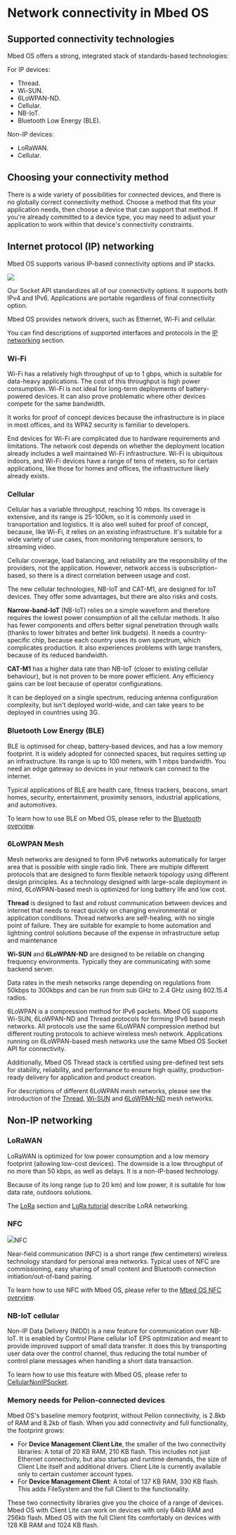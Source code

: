 <h1 id="connectivity-tech">Network connectivity in Mbed OS</h1>

## Supported connectivity technologies

Mbed OS offers a strong, integrated stack of standards-based technologies:

For IP devices:

- Thread.
- Wi-SUN.
- 6LoWPAN-ND.
- Cellular.
- NB-IoT.
- Bluetooth Low Energy (BLE).

Non-IP devices:

- LoRaWAN.
- Cellular.

## Choosing your connectivity method

There is a wide variety of possibilities for connected devices, and there is no globally correct connectivity method. Choose a method that fits your application needs, then choose a device that can support that method. If you're already committed to a device type, you may need to adjust your application to work within that device's connectivity constraints.

## Internet protocol (IP) networking

Mbed OS supports various IP-based connectivity options and IP stacks.

<span class="images">![](https://s3-us-west-2.amazonaws.com/mbed-os-docs-images/ip-networking-simple.png)</span>

Our Socket API standardizes all of our connectivity options. It supports both IPv4 and IPv6. Applications are portable regardless of final connectivity option.

Mbed OS provides network drivers, such as Ethernet, Wi-Fi and cellular.

You can find descriptions of supported interfaces and protocols in the [IP networking](ip-networking.html) section.

### Wi-Fi

Wi-Fi has a relatively high throughput of up to 1 gbps, which is suitable for data-heavy applications. The cost of this throughput is high power consumption. Wi-Fi is not ideal for long-term deployments of battery-powered devices. It can also prove problematic where other devices compete for the same bandwidth.

It works for proof of concept devices because the infrastructure is in place in most offices, and its WPA2 security is familiar to developers.

End devices for Wi-Fi are complicated due to hardware requirements and limitations. The network cost depends on whether the deployment location already includes a well maintained Wi-Fi infrastructure. Wi-Fi is ubiquitous indoors, and Wi-Fi devices have a range of tens of meters, so for certain applications, like those for homes and offices, the infrastructure likely already exists.

### Cellular

Cellular has a variable throughput, reaching 10 mbps. Its coverage is extensive, and its range is 25-100km, so it is commonly used in transportation and logistics. It is also well suited for proof of concept, because, like Wi-Fi, it relies on an existing infrastructure. It's suitable for a wide variety of use cases, from monitoring temperature sensors, to streaming video.

Cellular coverage, load balancing, and reliability are the responsibility of the providers, not the application. However, network access is subscription-based, so there is a direct correlation between usage and cost.

The new cellular technologies, NB-IoT and CAT-M1, are designed for IoT devices. They offer some advantages, but there are also risks and costs.

**Narrow-band-IoT** (NB-IoT) relies on a simple waveform and therefore requires the lowest power consumption of all the cellular methods. It also has fewer components and offers better signal penetration through walls (thanks to lower bitrates and better link budgets). It needs a country-specific chip, because each country uses its own spectrum, which complicates production. It also experiences problems with large transfers, because of its reduced bandwidth.

**CAT-M1** has a higher data rate than NB-IoT (closer to existing cellular behaviour), but is not proven to be more power efficient. Any efficiency gains can be lost because of operator configurations.

It can be deployed on a single spectrum, reducing antenna configuration complexity, but isn't deployed world-wide, and can take years to be deployed in countries using 3G.

### Bluetooth Low Energy (BLE)

BLE is optimised for cheap, battery-based devices, and has a low memory footprint. It is widely adopted for connected spaces, but requires setting up an infrastructure. Its range is up to 100 meters, with 1 mbps bandwidth. You need an edge gateway so devices in your network can connect to the internet.

Typical applications of BLE are health care, fitness trackers, beacons, smart homes, security, entertainment, proximity sensors, industrial applications, and automotives.

To learn how to use BLE on Mbed OS, please refer to the [Bluetooth overview](../apis/ble.html).

###  6LoWPAN Mesh 

Mesh networks are designed to form IPv6 networks automatically for larger area that is possible with single radio link. There are multiple different protocols that are designed to form flexible network topology using different design principles. As a technology designed with large-scale deployment in mind, 6LoWPAN-based mesh is optimized for long battery life and low cost.

**Thread** is designed to fast and robust communication between devices and internet that needs to react quickly on changing environmental or application conditions. Thread networks are self-healing, with no single point of failure. They are suitable for example to home automation and lightning control solutions because of the expense in infrastructure setup and maintenance

**Wi-SUN** and **6LoWPAN-ND** are designed to be reliable on changing frequency environments. Typically they are communicating with some backend server.

Data rates in the mesh networks range depending on regulations from 50kbps to 300kbps and can be run from sub GHz to 2.4 GHz using 802.15.4 radios.

6LoWPAN is a compression method for IPv6 packets. Mbed OS supports Wi-SUN, 6LoWPAN-ND and Thread protocols for forming IPv6 based mesh networks. All protocols use the same 6LoWPAN compression method but different routing protocols to achieve wireless mesh network. Applications running on 6LoWPAN-based mesh networks use the same Mbed OS Socket API for connectivity.


Additionally, Mbed OS Thread stack is certified using pre-defined test sets for stability, reliability, and performance to ensure high quality, production-ready delivery for application and product creation.

For descriptions of different 6LoWPAN mesh networks, please see the introduction of the [Thread](../reference/thread-tech.html), [Wi-SUN](../reference/wisun-tech.html) and [6LoWPAN-ND](../reference/6LoWPAN-ND-tech.html) mesh networks.

## Non-IP networking

### LoRaWAN

LoRaWAN is optimized for low power consumption and a low memory footprint (allowing low-cost devices). The downside is a low throughput of no more than 50 kbps, as well as delays. It is a non-IP-based technology.

Because of its long range (up to 20 km) and low power, it is suitable for low data rate, outdoors solutions.

The [LoRa](lora-tech.html) section and [LoRa tutorial](../tutorials/LoRa-tutorial.html) describe LoRA networking.

### NFC

<span class="images">![](https://s3-us-west-2.amazonaws.com/mbed-os-docs-images/n_mark.png)<span>NFC</span></span>

Near-field communication (NFC) is a short range (few centimeters) wireless technology standard for personal area networks. Typical uses of NFC are commissioning, easy sharing of small content and Bluetooth connection initiation/out-of-band pairing.

To learn how to use NFC with Mbed OS, please refer to the [Mbed OS NFC overview](../apis/nfc.html).

### NB-IoT cellular

Non-IP Data Delivery (NIDD) is a new feature for communication over NB-IoT. It is enabled by Control Plane cellular IoT EPS optimization and meant to provide improved support of small data transfer. It does this by transporting user data over the control channel, thus reducing the total number of control plane messages when handling a short data transaction.

To learn how to use this feature with Mbed OS, please refer to [CellularNonIPSocket](../apis/non-ip-cellular-socket.html).

### Memory needs for Pelion-connected devices

Mbed OS's baseline memory footprint, without Pelion connectivity, is 2.8kb of RAM and 8.2kb of flash. When you add connectivity and full functionality, the footprint grows:

- For **Device Management Client Lite**, the smaller of the two connectivity libraries: A total of 20 KB RAM, 210 KB flash. This includes not just Ethernet connectivity, but also startup and runtime demands, the size of Client Lite itself and additional drivers. Client Lite is currently available only to certain customer account types.
- For **Device Management Client**: A total of 137 KB RAM, 330 KB flash. This adds FileSystem and the full Client to the functionality.

These two connectivity libraries give you the choice of a range of devices. Mbed OS with Client Lite can work on devices with only 64kb RAM and 256kb flash. Mbed OS with the full Client fits comfortably on devices with 128 KB RAM and 1024 KB flash.
